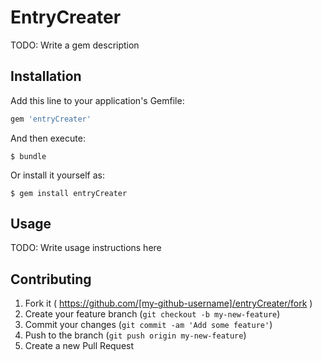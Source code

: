 # EntryCreater

TODO: Write a gem description

## Installation

Add this line to your application's Gemfile:

```ruby
gem 'entryCreater'
```

And then execute:

    $ bundle

Or install it yourself as:

    $ gem install entryCreater

## Usage

TODO: Write usage instructions here

## Contributing

1. Fork it ( https://github.com/[my-github-username]/entryCreater/fork )
2. Create your feature branch (`git checkout -b my-new-feature`)
3. Commit your changes (`git commit -am 'Add some feature'`)
4. Push to the branch (`git push origin my-new-feature`)
5. Create a new Pull Request
